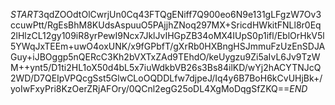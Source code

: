 $START$3qdZOOdtOlCwrjUn0Cq43FTQgENiff7Q900eo6N9e131gLFgzW7Ov3ccuwPtt/RgEsBhM8KUdsAspuuO5PAjjhZNoq297MX+SricdHWkitFNLl8r0Eq2lHlzCL12gy109iR8yrPewI9Ncx7JklJvIHGpZB34oMX4IUpS0p1ifl/EblOrHkV5l5YWqJxTEEm+uwO4oxUNK/x9fGPbfT/gXrRb0HXBngHSJmmuFzUzEnSDJAGuy+iJBOggp5nQERcC3Kh2bVXTxZAd9TEhdO/keUygzu9Zi5aIvL6Jv9TzWM++ynt5/D1ti2HL1oX50d4bL5x7iuWdkbVB26s3Bs84ilKD/wYj2hACYTNJcQ2WD/D7QEIpVPQcgSst5GlwCLoOQDDLfw7djpeJ/Iq4y6B7BoH6kCvUHjBk+/yoIwFxyPri8KzOerZRjAFOry/0QCnl2egG25oDL4XgMoDqgSfZKQ==$END$